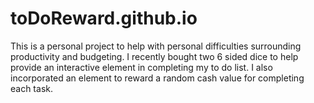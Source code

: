 # toDoReward.github.io
This is a personal project to help with personal difficulties surrounding productivity and budgeting. I recently bought two 6 sided dice to help provide an interactive element in completing my to do list. I also incorporated an element to reward a random cash value for completing each task. 
